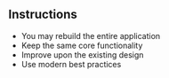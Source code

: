 ## Instructions
- You may rebuild the entire application
- Keep the same core functionality
- Improve upon the existing design
- Use modern best practices